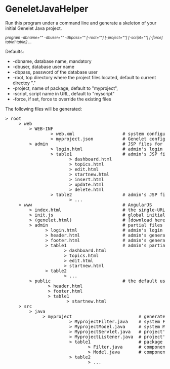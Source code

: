 # GeneletJavaHelper

Run this program under a command line and generate a skeleton of your initial Genelet Java project.

<sub>*program -dbname="" -dbuser="" -dbpass="" [-root=""] [-project=""] [-script=""] [-force] table1 table2 ...*</sub>

Defaults:  
* -dbname, database name, mandatory
* -dbuser, database user name
* -dbpass, password of the database user
* -root, top directory where the project files located, default to current directoy "." 
* -project, name of package, default to "myproject", 
* -script, script name in URL, default to "myscript"
* -force, if set, force to override the existing files

The following files will be generated:

<pre>
> root
     > web
         > WEB-INF                          
                 > web.xml                  # system configuration file
                 > myproject.json           # Genelet configuration file
         > admin                            # JSP files for role "admin"
                 > login.html               # admin's login
                 > table1                   # admin's JSP files to component "table1"
                        > dashboard.html
                        > topics.html
                        > edit.html
                        > startnew.html
                        > insert.html
                        > update.html
                        > delete.html
                 > table2                   # admin's JSP files to component "table2"
                        > ...
     > www                                  # AngularJS 
         > index.html                       # the single-URL index file  
         > init.js                          # global initial files for genelet.js
         > (genelet.html)                   # [download here](http://gitbub.com/tianzhen99/GeneletAngularJS/)
         > admin                            # partial files for role "admin"
               > login.html                 # admin's login
               > header.html                # admin's general header 
               > footer.html                # admin's general footer
               > table1                     # admin's partial files to component "table1"
                      > dashboard.html
                      > topics.html
                      > edit.html
                      > startnew.html
               > table2
                      > ...
         > public                           # the default used in index.html is public/table1/startnew.html 
                > header.html
                > footer.html
                > table1
                       > startnew.html
     > src
         > java
              > myproject                         # generated Java source files
                        > MyprojectFilter.java    # system Filter class
                        > MyprojectModel.java     # system Model class
                        > MyprojectServlet.java   # project's servlet 
                        > MyprojectListener.java  # project's listener class
                        > table1                  # package for component "table1"
                               > Filter.java      # component's Filter class
                               > Model.java       # component's Model class
                        > table2
                               > ...
</pre>


